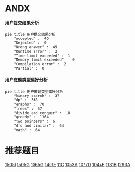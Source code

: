 # ANDX

<!-- tabs:start -->



#### **用户提交结果分析**

```mermaid
pie title 用户提交结果分析
    "Accepted" :  46
    "Rejected" :  0
    "Wrong answer" :  49
    "Runtime error" :  2
    "Time limit exceeded" :  1
    "Memory limit exceeded" :  0
    "Compilation error" :  2
    "Partial" :  0
```

#### **用户做题类型偏好分析**

```mermaid
pie title 用户做题类型偏好分析
    "binary search" :  37
    "dp" :  338
    "graphs" :  70
    "trees" :  57
    "divide and conquer" :  18
    "greedy" :  1164
    "two pointers" :  6
    "dfs and similar" :  64
    "math" :  64
```



<!-- tabs:end -->
# 推荐题目
[1505I](https://codeforces.com/contest/1505/problem/I)
[1505G](https://codeforces.com/contest/1505/problem/G)
[1065G](https://codeforces.com/contest/1065/problem/G)
[1401E](https://codeforces.com/contest/1401/problem/E)
[11C](https://codeforces.com/contest/11/problem/C)
[1053A](https://codeforces.com/contest/1053/problem/A)
[1077D](https://codeforces.com/contest/1077/problem/D)
[1044F](https://codeforces.com/contest/1044/problem/F)
[1131B](https://codeforces.com/contest/1131/problem/B)
[1293A](https://codeforces.com/contest/1293/problem/A)
